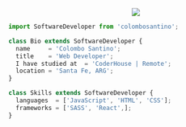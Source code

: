 <p align="center">
  <img src="https://github.com/thompsonemerson/thompsonemerson/raw/master/cover-thompson.png" />
</p>

```js
import SoftwareDeveloper from 'colombosantino';

class Bio extends SoftwareDeveloper {
  name     = 'Colombo Santino';
  title    = 'Web Developer';
  I have studied at  = 'CoderHouse | Remote';
  location = 'Santa Fe, ARG';
}

class Skills extends SoftwareDeveloper {
  languages  = ['JavaScript', 'HTML', 'CSS'];
  frameworks = ['SASS', 'React',];
}
```


